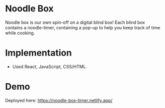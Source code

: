 # Noodle Box
Noodle box is our own spin-off on a digital blind box! Each blind box contains a noodle-timer, containing a pop-up to help you keep track of time while cooking. 

# Implementation
* Used React, JavaScript, CSS/HTML.
  
# Demo
Deployed here: https://noodle-box-timer.netlify.app/ 

